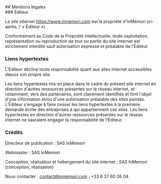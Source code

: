 <br/>  
## Mentions légales  
<br/>  
### Éditeur  

Le site internet https://www.inmemori.com est la propriété d'InMemori (ci-après, l’ « Éditeur »).  

Conformément au Code de la Propriété Intellectuelle, toute exploitation, représentation ou reproduction de tout ou partie du site internet est strictement interdite sauf autorisation expresse et préalable de l’Éditeur.  

### Liens hypertextes  

L’Éditeur décline toute responsabilité quant aux sites internet accessibles depuis son propre site.  

Les liens hypertextes mis en place dans le cadre du présent site internet en direction d'autres ressources présentes sur le réseau internet, et notamment, vers des partenaires, sont clairement identifiés et font l'objet d'une information et/ou d'une autorisation préalable des sites pointés. L’Éditeur s'engage à faire cesser les liens hypertextes à la première demande écrite des entreprises à qui appartiennent ces sites. Les liens hypertextes en direction d'autres ressources présentes sur le réseau internet ne sauraient engager la responsabilité de l’Éditeur.  

### Crédits  

Directeur de publication : SAS InMemori

Webmaster : SAS InMemori

Conception, réalisation et hébergement du site internet : SAS InMemori (conception, réalisation)

Nous contacter : contact@inmemori.com ; +33 6 37 60 26 04
<br/>
<br/>
